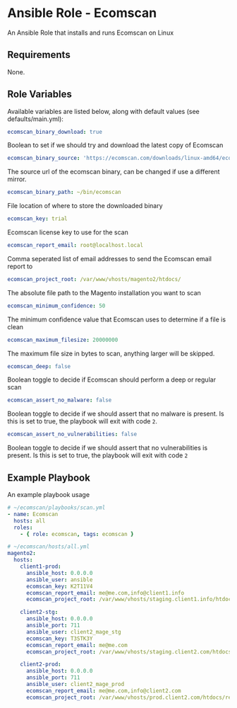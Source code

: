 # Ansible Role - Ecomscan

An Ansible Role that installs and runs Ecomscan on Linux


## Requirements
None.

## Role Variables

Available variables are listed below, along with default values (see defaults/main.yml):

```yaml
ecomscan_binary_download: true
```
Boolean to set if we should try and download the latest copy of Ecomscan

```yaml
ecomscan_binary_source: 'https://ecomscan.com/downloads/linux-amd64/ecomscan'
```
The source url of the ecomscan binary, can be changed if use a different mirror.

```yaml
ecomscan_binary_path: ~/bin/ecomscan
```
File location of where to store the downloaded binary

```yaml
ecomscan_key: trial
```
Ecomscan license key to use for the scan

```yaml
ecomscan_report_email: root@localhost.local
```
Comma seperated list of email addresses to send the Ecomscan email report to

```yaml
ecomscan_project_root: /var/www/vhosts/magento2/htdocs/
```
The absolute file path to the Magento installation you want to scan

```yaml
ecomscan_minimum_confidence: 50
```
The minimum confidence value that Ecomscan uses to determine if a file is clean

```yaml
ecomscan_maximum_filesize: 20000000
```
The maximum file size in bytes to scan, anything larger will be skipped.

```yaml
ecomscan_deep: false
```
Boolean toggle to decide if Ecomscan should perform a deep or regular scan


```yaml
ecomscan_assert_no_malware: false
```
Boolean toggle to decide if we should assert that no malware is present. Is this is set to true, the playbook will exit with code `2`.


```yaml
ecomscan_assert_no_vulnerabilities: false
```
Boolean toggle to decide if we should assert that no vulnerabilities is present. Is this is set to true, the playbook will exit with code `2`


## Example Playbook
An example playbook usage
```yaml
# ~/ecomscan/playbooks/scan.yml
- name: Ecomscan
  hosts: all
  roles:
    - { role: ecomscan, tags: ecomscan }
```

```yaml
# ~/ecomscan/hosts/all.yml
magento2:
  hosts:
    client1-prod:
      ansible_host: 0.0.0.0
      ansible_user: ansible
      ecomscan_key: K2T11V4
      ecomscan_report_email: me@me.com,info@client1.info
      ecomscan_project_root: /var/www/vhosts/staging.client1.info/htdocs/current/

    client2-stg:
      ansible_host: 0.0.0.0
      ansible_port: 711
      ansible_user: client2_mage_stg
      ecomscan_key: T3STK3Y
      ecomscan_report_email: me@me.com
      ecomscan_project_root: /var/www/vhosts/staging.client2.com/htdocs/release/

    client2-prod:
      ansible_host: 0.0.0.0
      ansible_port: 711
      ansible_user: client2_mage_prod
      ecomscan_report_email: me@me.com,info@client2.com
      ecomscan_project_root: /var/www/vhosts/prod.client2.com/htdocs/release/
```
